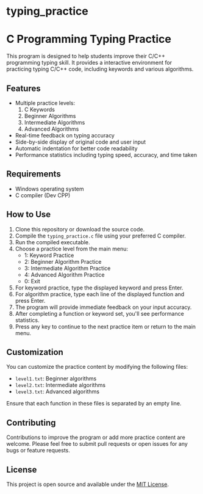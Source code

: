 # typing_practice
# C Programming Typing Practice

This program is designed to help students improve their C/C++ programming typing skill. It provides a interactive environment for practicing typing C/C++ code, including keywords and various algorithms.

## Features

- Multiple practice levels:
  1. C Keywords
  2. Beginner Algorithms
  3. Intermediate Algorithms
  4. Advanced Algorithms
- Real-time feedback on typing accuracy
- Side-by-side display of original code and user input
- Automatic indentation for better code readability
- Performance statistics including typing speed, accuracy, and time taken

## Requirements

- Windows operating system
- C compiler (Dev CPP)

## How to Use

1. Clone this repository or download the source code.
2. Compile the `typing_practice.c` file using your preferred C compiler.
3. Run the compiled executable.
4. Choose a practice level from the main menu:
   - 1: Keyword Practice
   - 2: Beginner Algorithm Practice
   - 3: Intermediate Algorithm Practice
   - 4: Advanced Algorithm Practice
   - 0: Exit
5. For keyword practice, type the displayed keyword and press Enter.
6. For algorithm practice, type each line of the displayed function and press Enter.
7. The program will provide immediate feedback on your input accuracy.
8. After completing a function or keyword set, you'll see performance statistics.
9. Press any key to continue to the next practice item or return to the main menu.

## Customization

You can customize the practice content by modifying the following files:
- `level1.txt`: Beginner algorithms
- `level2.txt`: Intermediate algorithms
- `level3.txt`: Advanced algorithms

Ensure that each function in these files is separated by an empty line.

## Contributing

Contributions to improve the program or add more practice content are welcome. Please feel free to submit pull requests or open issues for any bugs or feature requests.

## License

This project is open source and available under the [MIT License](LICENSE).
